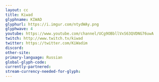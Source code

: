 ```yaml
---
layout: cc
title: Kiwad
glyphname: KIWAD
glyphurl: https://i.imgur.com/ntydWAy.png
glyphwave: 4
youtube: https://www.youtube.com/channel/UCg9OBbllVxS63QVDNG76uwA
twitch: http://www.twitch.tv/kiwad
twitter: https://twitter.com/KiWadim
discord: 
other-site: 
primary-language: Russian
global-glyph-code: 
currently-partnered: 
stream-currency-needed-for-glyph: 
---
```


